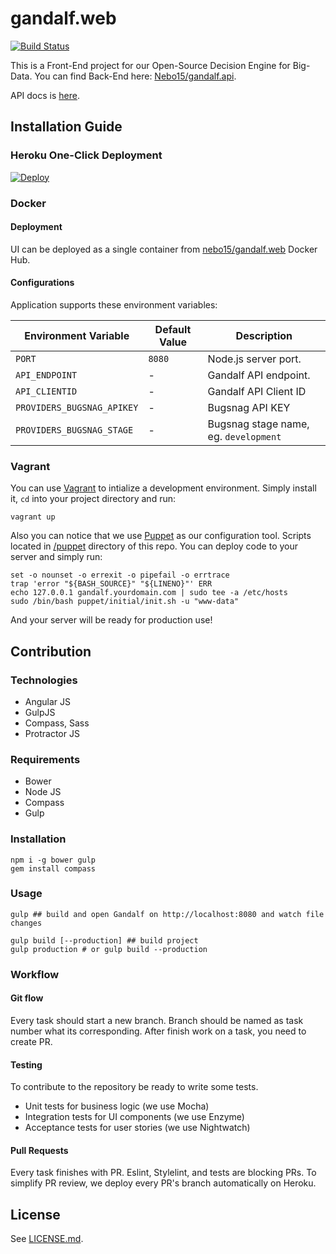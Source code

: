 # gandalf.web

[![Build Status](https://travis-ci.org/Nebo15/gandalf.web.svg?branch=master)](https://travis-ci.org/Nebo15/gandalf.web)

This is a Front-End project for our Open-Source Decision Engine for Big-Data. You can find Back-End here: [Nebo15/gandalf.api](https://github.com/Nebo15/gandalf.api).

API docs is [here](http://docs.gandalf4.apiary.io/#).

## Installation Guide

### Heroku One-Click Deployment

[![Deploy](https://www.herokucdn.com/deploy/button.svg)](https://heroku.com/deploy?template=https://github.com/nebo15/gandalf.web)

### Docker

#### Deployment

UI can be deployed as a single container from [nebo15/gandalf.web](https://hub.docker.com/r/nebo15/gandalf.web/) Docker Hub.

#### Configurations

Application supports these environment variables:

| Environment Variable  | Default Value           | Description |
| --------------------- | ----------------------- | ----------- |
| `PORT`                | `8080`                  | Node.js server port.        |
| `API_ENDPOINT`        | -                       | Gandalf API endpoint.       |
| `API_CLIENTID`        | -                       | Gandalf API Client ID       |
| `PROVIDERS_BUGSNAG_APIKEY`    | -               | Bugsnag API KEY   |
| `PROVIDERS_BUGSNAG_STAGE`     | -               | Bugsnag stage name, eg. `development`   |

### Vagrant

You can use [Vagrant](https://www.vagrantup.com/) to intialize a development environment. Simply install it, ```cd``` into your project directory and run:

```
vagrant up
```

Also you can notice that we use [Puppet](https://puppetlabs.com/puppet/puppet-open-source) as our configuration tool. Scripts located in [/puppet](https://github.com/Nebo15/gandalf.api/tree/master/puppet) directory of this repo. You can deploy code to your server and simply run:

```
set -o nounset -o errexit -o pipefail -o errtrace
trap 'error "${BASH_SOURCE}" "${LINENO}"' ERR
echo 127.0.0.1 gandalf.yourdomain.com | sudo tee -a /etc/hosts
sudo /bin/bash puppet/initial/init.sh -u "www-data"
```

And your server will be ready for production use!


## Contribution

### Technologies

- Angular JS
- GulpJS
- Compass, Sass
- Protractor JS

### Requirements

- Bower
- Node JS
- Compass
- Gulp

### Installation

```
npm i -g bower gulp
gem install compass
```

### Usage

```
gulp ## build and open Gandalf on http://localhost:8080 and watch file changes

gulp build [--production] ## build project
gulp production # or gulp build --production
```

### Workflow

#### Git flow

Every task should start a new branch. Branch should be named as task number what its corresponding.
After finish work on a task, you need to create PR.

#### Testing

To contribute to the repository be ready to write some tests.

- Unit tests for business logic (we use Mocha)
- Integration tests for UI components (we use Enzyme)
- Acceptance tests for user stories (we use Nightwatch)

#### Pull Requests

Every task finishes with PR. Eslint, Stylelint, and tests are blocking PRs. To simplify PR review, we deploy every PR's branch automatically on Heroku.

## License

See [LICENSE.md](LICENSE).
